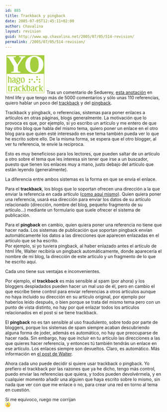 ```yaml
---
id: 885
title: Trackback y pingback
date: 2005-07-05T12:45:11+02:00
author: Chavalina
layout: revision
guid: http://www.wp.chavalina.net/2005/07/05/514-revision/
permalink: /2005/07/05/514-revision/
---
```

<img class="imgizqda" src="/imagenes/fotos/trackb.png" alt="Yo hago trackback" /> Tras un comentario de Seduerey, <a href="http://www.htmllife.com/archivos/yo-no-hago-trackback/" target="_blank">esta anotación</a> en html life y que tengo más de 5000 comentarios y sólo unas 110 referencias, quiero hablar un poco del <a href="http://en.wikipedia.org/wiki/Trackback" target="_blank">trackback</a> y del <a href="http://en.wikipedia.org/wiki/Pingback" target="_blank">pingback</a>.

Trackback y pingback, o referencias, sistemas para poner enlaces a artículos en otras páginas, blogs generalmente. La motivación que lo provoca es que, por ejemplo, si yo escribo un artículo y me entero de que hay otro blog que habla del mismo tema, quiero poner un enlace en el otro blog para que quien esté interesado en ese tema también pueda ver lo que he escrito sobre ello. De la misma forma, se espera que el otro blogger, al ver tu referencia, te envíe la recíproca.

Esto es muy beneficioso para los lectores, que pueden saltar de un artículo a otro sobre el tema que les interesa sin tener que irse a un buscador, puesto que tienen los enlaces muy a mano, justo debajo del artículo que están leyendo (generalmente).

La diferencia entre ambos sistemas es la forma en que se envía el enlace.

Para el **trackback**, los blogs que lo soportan ofrecen una dirección a la que enviar la referencia en cada artículo (<a href="http://www.chavalina.net/comentar.php?idpost=175&#038;q=trackback#referencias" target="_blank">como aquí mismo</a>). Quien quiera poner una referencia, usará esa dirección para enviar los datos de su artículo relacionado (dirección, nombre del blog, peque&ntilde;o fragmento de su artículo…) mediante un formulario que suele ofrecer el sistema de publicación.

Para el **pingback** en cambio, quien quiera poner una referencia no tiene que hacer nada. Los sistemas de publicación que soportan pingback envían automáticamente los datos a las direcciones que aparecen enlazadas en el artículo que se ha escrito.  
Por ejemplo, si yo tuviera pingback, al haber enlazado antes el artículo de html life, Walter recibiría un pingback automáticamente, donde aparecería el nombre de mi blog, la dirección de este artículo y un fragmento de lo que he escrito aquí.

Cada uno tiene sus ventajas e inconvenientes. 

Por ejemplo, el **trackback** es más sensible al spam (por ahora) y los bloggers despiadados pueden hacer un mal uso de él, pero en cambio el que escribe tiene control para enviar referencias a otros artículos aunque no haya incluido su dirección en su artículo original, por ejemplo por haberlos leído después, o bien porque se trata del mismo tema pero con un punto de vista distinto, no hay por qué enlazar todos los artículos relacionados en el post si se tiene trackback.

El **pingback** no es tan sensible al uso fraudulento, sobre todo por parte de bloggers, porque los sistemas de spam siempre acaban descubriendo alguna forma de joder, además es automático, no hay que preocuparse de hacer nada. Sin embargo, hay que incluir en tu artículo las direcciones a las que quieres hacer referencia, y entonces t&uacute; también tendrás un enlace en ese artículo. Los enlaces siempre son devueltos. Claro, es automático. Más información en <a href="http://www.htmllife.com/archivos/yo-no-hago-trackback/" target="_blank">el post de Walter</a>.

Ahora cada uno puede decidir si quiere usar trackback o pingback. Yo prefiero el trackback por las razones que ya he dicho, tengo más control, puedo enviar las referencias que quiera, y todos pueden devolvérmela, y en cualquier momento a&ntilde;adir una alguien que haya escrito sobre lo mismo, sin nada que ver con que me enlace o no, para crear una red en torno al tema en cuestión.

Si me equivoco, ruego me corrijan  
![emo](/imagenes/emoticonos/sonrisa.gif)